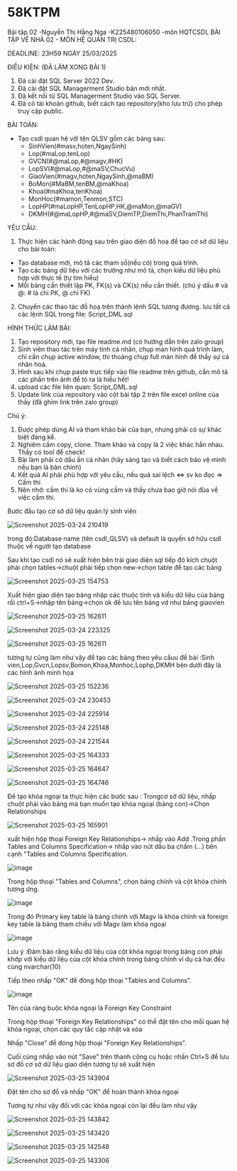 # 58KTPM
Bài tập 02 -Nguyễn Thị Hằng Nga -K225480106050 -môn HQTCSDL
BÀI TẬP VỀ NHÀ 02 - MÔN HỆ QUẢN TRỊ CSDL:

DEADLINE: 23H59 NGÀY 25/03/2025

ĐIỀU KIỆN: (ĐÃ LÀM XONG BÀI 1)
1. Đã cài đặt SQL Server 2022 Dev.
2. Đã cài đặt SQL Managerment Studio bản mới nhất.
3. Đã kết nối từ SQL Managerment Studio vào SQL Server.
4. Đã có tài khoản github, biết cách tạo repository(kho lưu trữ) cho phép truy cập public.

BÀI TOÁN:
- Tạo csdl quan hệ với tên QLSV gồm các bảng sau:
  + SinhVien(#masv,hoten,NgaySinh)
  + Lop(#maLop,tenLop)
  + GVCN(#@maLop,#@magv,#HK)
  + LopSV(#@maLop,#@maSV,ChucVu)
  + GiaoVien(#magv,hoten,NgaySinh,@maBM)
  + BoMon(#MaBM,tenBM,@maKhoa)
  + Khoa(#maKhoa,tenKhoa)
  + MonHoc(#mamon,Tenmon,STC)
  + LopHP(#maLopHP,TenLopHP,HK,@maMon,@maGV)
  + DKMH(#@maLopHP,#@maSV,DiemTP,DiemThi,PhanTramThi)

YÊU CẦU:
1. Thực hiện các hành động sau trên giao diện đồ hoạ để tạo cơ sở dữ liệu cho bài toán:
  + Tạo database mới, mô tả các tham số(nếu có) trong quá trình.
  + Tạo các bảng dữ liệu với các trường như mô tả, chọn kiểu dữ liệu phù hợp với thực tế (tự tìm hiểu)
  + Mỗi bảng cần thiết lập PK, FK(s) và CK(s) nếu cần thiết. (chú ý dấu # và @: # là chỉ PK, @ chỉ FK)
2. Chuyển các thao tác đồ hoạ trên thành lệnh SQL tương đương. lưu tất cả các lệnh SQL trong file: Script_DML.sql


HÌNH THỨC LÀM BÀI:
1. Tạo repository mới, tạo file readme.md (có hướng dẫn trên zalo group)
2. Sinh viên thao tác trên máy tính cá nhân, chụp màn hình quá trình làm, chỉ cần chụp active window, thi thoảng chụp full màn hình để thấy sự cá nhân hoá.
3. Hình sau khi chụp paste trực tiếp vào file readme trên github, cần mô tả các phần trên ảnh để tỏ ra là hiểu hết!
4. upload các file liên quan: Script_DML.sql
5. Update link của repository vào cột bài tập 2 trên file excel online của thầy (đã ghim link trên zalo group)

Chú ý:
1. Được phép dùng AI và tham khảo bài của bạn, nhưng phải có sự khác biệt đáng kể.
2. Nghiêm cấm copy, clone. Tham khảo và copy là 2 việc khác hẳn nhau. Thầy có tool để check!
3. Bài làm phải có dấu ấn cá nhân (hãy sáng tạo và biết cách bảo vệ mình nếu bạn là bản chính)
4. Kết quả AI phải phù hợp với yêu cầu, nếu quá sai lệch <=> sv ko đọc => Cấm thi
5. Nên nhớ: cấm thi là ko có vùng cấm và thầy chưa bao giờ nói đùa về việc cấm thi.


Bước đầu tạo cơ sở dữ liệu quản lý sinh viên

![Screenshot 2025-03-24 210419](https://github.com/user-attachments/assets/401cab4d-50cd-4497-b925-781b6f00bbc5)

trong đó:Database name (tên csdl_QLSV) và default là quyền sở hữu csdl thuộc về người tạo database
         
Sau khi tạo csdl nó sẽ xuất hiện bên trái giao diện sql tiếp đó kích chuột phải chọn tables->chuột phải tiếp chọn new->chọn table để tạo các bảng

![Screenshot 2025-03-25 154753](https://github.com/user-attachments/assets/fde69ff2-9be3-4091-b21d-083cf11caa0e)

Xuất hiện giao diện tạo bảng nhập các thuộc tính và kiểu dữ liệu của bảng rồi ctrl+S->nhập tên bảng->chọn ok để lưu tên bảng vd như bảng giaovien

![Screenshot 2025-03-25 162611](https://github.com/user-attachments/assets/4f3685ec-dbc3-4fe6-8145-06b6639f6d3d)

![Screenshot 2025-03-24 223325](https://github.com/user-attachments/assets/01ceab71-6542-41b8-8562-8bcf891d552d)

![Screenshot 2025-03-25 162611](https://github.com/user-attachments/assets/349dc615-8035-4cb9-9f09-2bf696f996c5)

tương tự cũng làm như vậy để tạo các bảng theo yêu cầuu đề bài :Sinh vien,Lop,Gvcn,Lopsv,Bomon,Khoa,Monhoc,Lophp,DKMH bên dưới đây là các hình ảnh minh họa

![Screenshot 2025-03-25 152236](https://github.com/user-attachments/assets/bb1f29ae-0cca-46f4-873b-90b71ac5a54a)


![Screenshot 2025-03-24 230453](https://github.com/user-attachments/assets/47272550-2760-4425-800c-2a2a61844b2b)


![Screenshot 2025-03-24 225914](https://github.com/user-attachments/assets/b57d56cc-e75d-42e9-b30c-fe559d890314)


![Screenshot 2025-03-24 225148](https://github.com/user-attachments/assets/54d67826-d235-4251-bf80-bf160b2be947)


![Screenshot 2025-03-24 221544](https://github.com/user-attachments/assets/cf6d487e-b0c7-4b44-b0ec-5b82c1d255f2)


![Screenshot 2025-03-25 164333](https://github.com/user-attachments/assets/436038e8-904c-449e-94d6-13482ef8b237)


![Screenshot 2025-03-25 164647](https://github.com/user-attachments/assets/f96d5515-c159-487b-b058-a2ad84288eca)


![Screenshot 2025-03-25 164746](https://github.com/user-attachments/assets/10ee6c67-1f05-4d00-bf2c-3e96c1be3b69)


Để tạo khóa ngoại ta thực hiện các bước sau :
Trongcơ sở dữ liệu, nhấp chuột phải vào bảng mà bạn muốn tạo khóa ngoại (bảng con)->Chọn Relationships

![Screenshot 2025-03-25 165901](https://github.com/user-attachments/assets/32c15479-65d9-4884-b7bb-0fa9736de3db)


xuất hiện hộp thoại Foreign Key Relationships-> nhấp vào Add .Trong phần Tables and Columns Specification-> nhấp vào nút dấu ba chấm (...) bên cạnh "Tables and Columns Specification.

![image](https://github.com/user-attachments/assets/ce76b959-2231-4662-9b91-c8dd30f7f441)

Trong hộp thoại "Tables and Columns", chọn bảng chính và cột khóa chính tương ứng. 

![image](https://github.com/user-attachments/assets/cdc86e75-8205-4f7d-baf8-e68641788f02)

Trong đó Primary key table là bảng chính với Magv là khóa chính và foreign key table là bảng tham chiếu với Magv làm khóa ngoại

![image](https://github.com/user-attachments/assets/d443d6ec-5374-42ef-a3d0-67e1282c4243) 

Lưu ý :Đảm bảo rằng kiểu dữ liệu của cột khóa ngoại trong bảng con phải khớp với kiểu dữ liệu của cột khóa chính trong bảng chính ví dụ cả hai đều cùng nvarchar(10)

Tiếp theo nhấp "OK" để đóng hộp thoại "Tables and Columns".

![image](https://github.com/user-attachments/assets/98ce5808-4814-40f8-b434-d107e2b8a5f4)

Tên của ràng buộc khóa ngoại là Foreign Key Constraint 

Trong hộp thoại "Foreign Key Relationships" có thể đặt tên cho mối quan hệ khóa ngoại, chọn các quy tắc cập nhật và xóa

Nhấp "Close" để đóng hộp thoại "Foreign Key Relationships".

Cuối cùng nhấp vào nút "Save" trên thanh công cụ hoặc nhấn Ctrl+S để lưu sơ đồ cơ sở dữ liệu giao diện tương tự sẽ xuất hiện 

![Screenshot 2025-03-25 143904](https://github.com/user-attachments/assets/5b8791be-0cf8-4eb8-b97e-13949c30d840)

Đặt tên cho sơ đồ và nhấp "OK" để hoàn thành khóa ngoại 

Tương tự như vậy đối với các khóa ngoại còn lại đều làm như vậy 

![Screenshot 2025-03-25 143842](https://github.com/user-attachments/assets/99877af9-cf1f-496d-8e26-8e6a4afc4480)

![Screenshot 2025-03-25 143420](https://github.com/user-attachments/assets/a8659566-3b4c-4605-9ea2-c6f10e975cce)

![Screenshot 2025-03-25 142548](https://github.com/user-attachments/assets/52125746-6dc2-4349-90e8-116a31f1907a)

![Screenshot 2025-03-25 143306](https://github.com/user-attachments/assets/0950aaad-8eff-4823-89b3-9c5386a82e5c)











         
